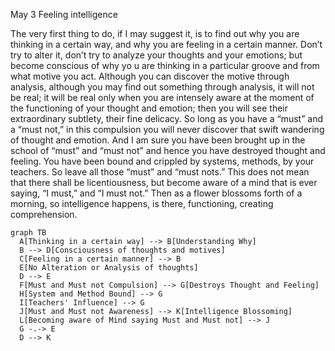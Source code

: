 May 3
Feeling intelligence

The very first thing to do, if I may suggest it, is to find out why you are thinking in a certain way, and why you are feeling in a certain manner. Don’t try to alter it, don’t try to analyze your thoughts and your emotions; but become conscious of why yo u are thinking in a particular groove and from what motive you act. Although you can discover the motive through analysis, although you may find out something through analysis, it will not be real; it will be real only when you are intensely aware at the moment of the functioning of your thought and emotion; then you will see their extraordinary subtlety, their fine delicacy. So long as you have a “must” and a “must not,” in this compulsion you will never discover that swift wandering of thought and emotion. And I am sure you have been brought up in the school of “must” and “must not” and hence you have destroyed thought and feeling. You have been bound and crippled by systems, methods, by your teachers. So leave all those “must” and “must nots.” This does not mean that there shall be licentiousness, but become aware of a mind that is ever saying, “I must,” and “I must not.” Then as a flower blossoms forth of a morning, so intelligence happens, is there, functioning, creating comprehension.

```mermaid
graph TB
  A[Thinking in a certain way] --> B[Understanding Why]
  B --> D[Consciousness of thoughts and motives]
  C[Feeling in a certain manner] --> B
  E[No Alteration or Analysis of thoughts]
  D --> E 
  F[Must and Must not Compulsion] --> G[Destroys Thought and Feeling]
  H[System and Method Bound] --> G
  I[Teachers' Influence] --> G
  J[Must and Must not Awareness] --> K[Intelligence Blossoming]
  L[Becoming aware of Mind saying Must and Must not] --> J
  G -.-> E
  D --> K
```